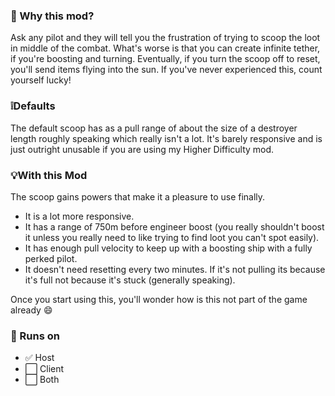 ﻿### 🤔 Why this mod?

Ask any pilot and they will tell you the frustration of trying to scoop the loot in middle of the combat. What's worse is that you can create infinite tether, if you're boosting and turning. Eventually, if you turn the scoop off to reset, you'll send items flying into the sun. If you've never experienced this, count yourself lucky! 

### ❕Defaults
The default scoop has as a pull range of about the size of a destroyer length roughly speaking which really isn't a lot. It's barely responsive and is just outright unusable if you are using my Higher Difficulty mod.

### 💡With this Mod
The scoop gains powers that make it a pleasure to use finally.

- It is a lot more responsive.
- It has a range of 750m before engineer boost (you really shouldn't boost it unless you really need to like trying to find loot you can't spot easily).
- It has enough pull velocity to keep up with a boosting ship with a fully perked pilot.
- It doesn't need resetting every two minutes. If it's not pulling its because it's full not because it's stuck (generally speaking).

Once you start using this, you'll wonder how is this not part of the game already 😄

### 📀 Runs on

- ✅ Host
- ⬜ Client
- ⬜ Both

&nbsp;
